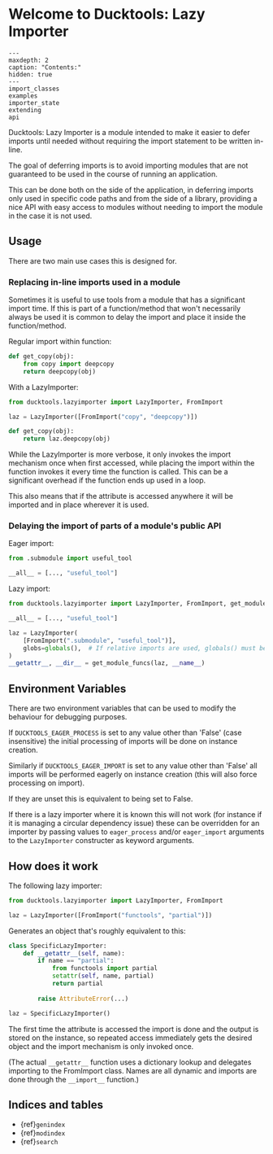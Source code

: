 # Welcome to Ducktools: Lazy Importer #

```{toctree}
---
maxdepth: 2
caption: "Contents:"
hidden: true
---
import_classes
examples
importer_state
extending
api
```

Ducktools: Lazy Importer is a module intended to make it easier to defer
imports until needed without requiring the import statement to be written
in-line.

The goal of deferring imports is to avoid importing modules that are not guaranteed
to be used in the course of running an application.

This can be done both on the side of the application, in deferring imports
only used in specific code paths and from the side of a library, providing
a nice API with easy access to modules without needing to import the module
in the case it is not used.

## Usage ##

There are two main use cases this is designed for.

### Replacing in-line imports used in a module ###

Sometimes it is useful to use tools from a module that has a significant import time.
If this is part of a function/method that won't necessarily always be used it is 
common to delay the import and place it inside the function/method.

Regular import within function:
```python
def get_copy(obj):
    from copy import deepcopy
    return deepcopy(obj)
```

With a LazyImporter:
```python
from ducktools.lazyimporter import LazyImporter, FromImport

laz = LazyImporter([FromImport("copy", "deepcopy")])

def get_copy(obj):
    return laz.deepcopy(obj)
```

While the LazyImporter is more verbose, it only invokes the import mechanism
once when first accessed, while placing the import within the function invokes
it every time the function is called. This can be a significant overhead if
the function ends up used in a loop.

This also means that if the attribute is accessed anywhere it will be imported
and in place wherever it is used.

### Delaying the import of parts of a module's public API ###

Eager import:
```python
from .submodule import useful_tool

__all__ = [..., "useful_tool"]
```

Lazy import:
```python
from ducktools.lazyimporter import LazyImporter, FromImport, get_module_funcs

__all__ = [..., "useful_tool"]

laz = LazyImporter(
    [FromImport(".submodule", "useful_tool")],
    globs=globals(),  # If relative imports are used, globals() must be provided.
)
__getattr__, __dir__ = get_module_funcs(laz, __name__)
```

## Environment Variables ##

There are two environment variables that can be used to modify the behaviour for
debugging purposes.

If `DUCKTOOLS_EAGER_PROCESS` is set to any value other than 'False' (case insensitive)
the initial processing of imports will be done on instance creation.

Similarly if `DUCKTOOLS_EAGER_IMPORT` is set to any value other than 'False' all imports
will be performed eagerly on instance creation (this will also force processing on import).

If they are unset this is equivalent to being set to False.

If there is a lazy importer where it is known this will not work 
(for instance if it is managing a circular dependency issue)
these can be overridden for an importer by passing values to `eager_process` and/or 
`eager_import` arguments to the `LazyImporter` constructer as keyword arguments.

## How does it work ##

The following lazy importer:

```python
from ducktools.lazyimporter import LazyImporter, FromImport

laz = LazyImporter([FromImport("functools", "partial")])
```

Generates an object that's roughly equivalent to this:

```python
class SpecificLazyImporter:
    def __getattr__(self, name):
        if name == "partial":
            from functools import partial
            setattr(self, name, partial)
            return partial
        
        raise AttributeError(...)

laz = SpecificLazyImporter()
```

The first time the attribute is accessed the import is done and the output
is stored on the instance, so repeated access immediately gets the desired 
object and the import mechanism is only invoked once.

(The actual `__getattr__` function uses a dictionary lookup and delegates importing
to the FromImport class. Names are all dynamic and imports are done through
the `__import__` function.)

## Indices and tables ##
* {ref}`genindex`
* {ref}`modindex`
* {ref}`search`